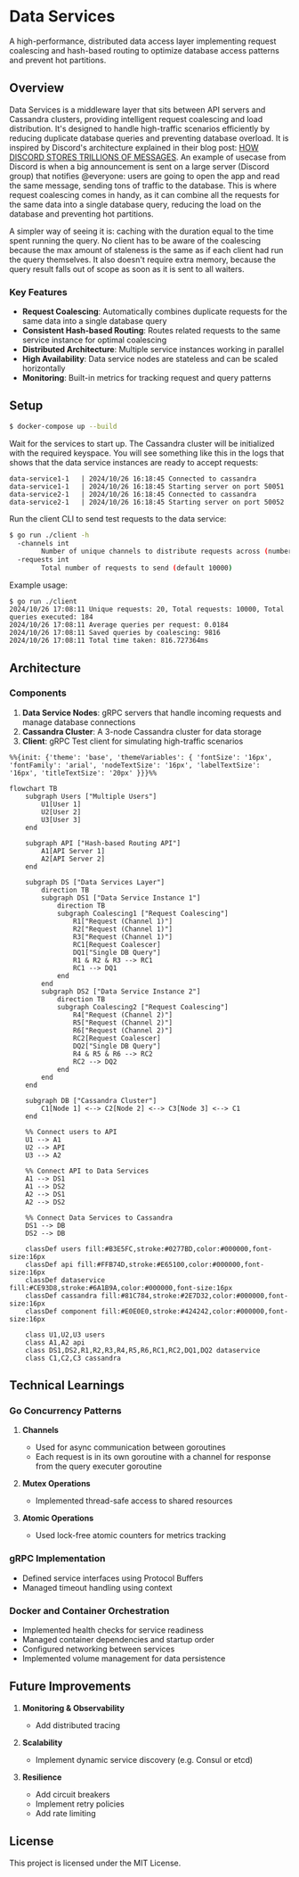 # Data Services

A high-performance, distributed data access layer implementing request coalescing and hash-based routing to optimize database access patterns and prevent hot partitions. 

## Overview

Data Services is a middleware layer that sits between API servers and Cassandra clusters, providing intelligent request coalescing and load distribution. It's designed to handle high-traffic scenarios efficiently by reducing duplicate database queries and preventing database overload.
It is inspired by Discord's architecture explained in their blog post: [HOW DISCORD STORES TRILLIONS OF MESSAGES](https://discord.com/blog/how-discord-stores-trillions-of-messages). An example of usecase from Discord is when a big announcement is sent on a large server (Discord group) that notifies @everyone: users are going to open the app and read the same message, sending tons of traffic to the database. This is where request coalescing comes in handy, as it can combine all the requests for the same data into a single database query, reducing the load on the database and preventing hot partitions.

A simpler way of seeing it is: caching with the duration equal to the time spent running the query. No client has to be aware of the coalescing because the max amount of staleness is the same as if each client had run the query themselves. It also doesn't require extra memory, because the query result falls out of scope as soon as it is sent to all waiters.

### Key Features

- **Request Coalescing**: Automatically combines duplicate requests for the same data into a single database query
- **Consistent Hash-based Routing**: Routes related requests to the same service instance for optimal coalescing
- **Distributed Architecture**: Multiple service instances working in parallel
- **High Availability**: Data service nodes are stateless and can be scaled horizontally
- **Monitoring**: Built-in metrics for tracking request and query patterns

## Setup

```bash
$ docker-compose up --build
```
Wait for the services to start up. The Cassandra cluster will be initialized with the required keyspace. You will see something like this in the logs that shows that the data service instances are ready to accept requests:
```
data-service1-1   | 2024/10/26 16:18:45 Connected to cassandra
data-service1-1   | 2024/10/26 16:18:45 Starting server on port 50051
data-service2-1   | 2024/10/26 16:18:45 Connected to cassandra
data-service2-1   | 2024/10/26 16:18:45 Starting server on port 50052
```

Run the client CLI to send test requests to the data service:
```bash
$ go run ./client -h
  -channels int
        Number of unique channels to distribute requests across (number of unique requests) (default 20)
  -requests int
        Total number of requests to send (default 10000)
```


Example usage:
```
$ go run ./client
2024/10/26 17:08:11 Unique requests: 20, Total requests: 10000, Total queries executed: 184
2024/10/26 17:08:11 Average queries per request: 0.0184
2024/10/26 17:08:11 Saved queries by coalescing: 9816
2024/10/26 17:08:11 Total time taken: 816.727364ms
```

## Architecture

### Components

1. **Data Service Nodes**: gRPC servers that handle incoming requests and manage database connections
2. **Cassandra Cluster**: A 3-node Cassandra cluster for data storage
3. **Client**: gRPC Test client for simulating high-traffic scenarios

```mermaid
%%{init: {'theme': 'base', 'themeVariables': { 'fontSize': '16px', 'fontFamily': 'arial', 'nodeTextSize': '16px', 'labelTextSize': '16px', 'titleTextSize': '20px' }}}%%

flowchart TB
    subgraph Users ["Multiple Users"]
        U1[User 1]
        U2[User 2]
        U3[User 3]
    end

    subgraph API ["Hash-based Routing API"]
        A1[API Server 1]
        A2[API Server 2]
    end

    subgraph DS ["Data Services Layer"]
        direction TB
        subgraph DS1 ["Data Service Instance 1"]
            direction TB
            subgraph Coalescing1 ["Request Coalescing"]
                R1["Request (Channel 1)"]
                R2["Request (Channel 1)"]
                R3["Request (Channel 1)"]
                RC1[Request Coalescer]
                DQ1["Single DB Query"]
                R1 & R2 & R3 --> RC1
                RC1 --> DQ1
            end
        end
        subgraph DS2 ["Data Service Instance 2"]
            direction TB
            subgraph Coalescing2 ["Request Coalescing"]
                R4["Request (Channel 2)"]
                R5["Request (Channel 2)"]
                R6["Request (Channel 2)"]
                RC2[Request Coalescer]
                DQ2["Single DB Query"]
                R4 & R5 & R6 --> RC2
                RC2 --> DQ2
            end
        end
    end

    subgraph DB ["Cassandra Cluster"]
        C1[Node 1] <--> C2[Node 2] <--> C3[Node 3] <--> C1
    end

    %% Connect users to API
    U1 --> A1
    U2 --> API
    U3 --> A2

    %% Connect API to Data Services
    A1 --> DS1
    A1 --> DS2
    A2 --> DS1
    A2 --> DS2

    %% Connect Data Services to Cassandra
    DS1 --> DB
    DS2 --> DB

    classDef users fill:#B3E5FC,stroke:#0277BD,color:#000000,font-size:16px
    classDef api fill:#FFB74D,stroke:#E65100,color:#000000,font-size:16px
    classDef dataservice fill:#CE93D8,stroke:#6A1B9A,color:#000000,font-size:16px
    classDef cassandra fill:#81C784,stroke:#2E7D32,color:#000000,font-size:16px
    classDef component fill:#E0E0E0,stroke:#424242,color:#000000,font-size:16px

    class U1,U2,U3 users
    class A1,A2 api
    class DS1,DS2,R1,R2,R3,R4,R5,R6,RC1,RC2,DQ1,DQ2 dataservice
    class C1,C2,C3 cassandra
```

## Technical Learnings

### Go Concurrency Patterns
1. **Channels**
   - Used for async communication between goroutines
   - Each request is in its own goroutine with a channel for response from the query executer goroutine

2. **Mutex Operations**
   - Implemented thread-safe access to shared resources

3. **Atomic Operations**
   - Used lock-free atomic counters for metrics tracking

### gRPC Implementation
- Defined service interfaces using Protocol Buffers
- Managed timeout handling using context

### Docker and Container Orchestration
- Implemented health checks for service readiness
- Managed container dependencies and startup order
- Configured networking between services
- Implemented volume management for data persistence

## Future Improvements

1. **Monitoring & Observability**
   - Add distributed tracing

2. **Scalability**
   - Implement dynamic service discovery (e.g. Consul or etcd)

3. **Resilience**
   - Add circuit breakers
   - Implement retry policies
   - Add rate limiting

## License

This project is licensed under the MIT License.